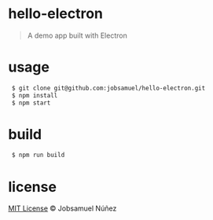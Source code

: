 # hello-electron
> A demo app built with Electron

# usage
```bash
 $ git clone git@github.com:jobsamuel/hello-electron.git
 $ npm install
 $ npm start
```

# build
```bash
 $ npm run build
```

# license
[MIT License](http://opensource.org/licenses/MIT) :copyright: Jobsamuel Núñez